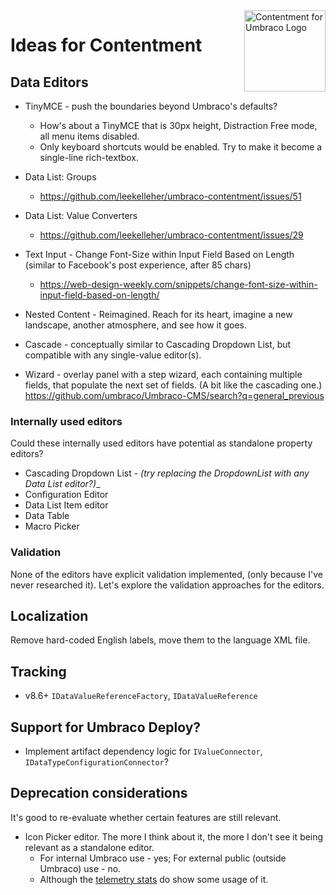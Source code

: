 <img src="../docs/assets/img/logo.png" alt="Contentment for Umbraco Logo" title="A state of Umbraco happiness." height="130" align="right">

# Ideas for Contentment


## Data Editors

- TinyMCE - push the boundaries beyond Umbraco's defaults?
  - How's about a TinyMCE that is 30px height, Distraction Free mode, all menu items disabled.
  - Only keyboard shortcuts would be enabled. Try to make it become a single-line rich-textbox.

- Data List: Groups
  - https://github.com/leekelleher/umbraco-contentment/issues/51

- Data List: Value Converters
  - https://github.com/leekelleher/umbraco-contentment/issues/29

- Text Input - Change Font-Size within Input Field Based on Length (similar to Facebook's post experience, after 85 chars)
  - https://web-design-weekly.com/snippets/change-font-size-within-input-field-based-on-length/

- Nested Content - Reimagined. Reach for its heart, imagine a new landscape, another atmosphere, and see how it goes.

- Cascade - conceptually similar to Cascading Dropdown List, but compatible with any single-value editor(s).

- Wizard - overlay panel with a step wizard, each containing multiple fields, that populate the next set of fields. (A bit like the cascading one.)
  https://github.com/umbraco/Umbraco-CMS/search?q=general_previous


### Internally used editors

Could these internally used editors have potential as standalone property editors?

- Cascading Dropdown List - _(try replacing the DropdownList with any Data List editor?)__
- Configuration Editor
- Data List Item editor
- Data Table
- Macro Picker


### Validation

None of the editors have explicit validation implemented, (only because I've never researched it). Let's explore the validation approaches for the editors.


## Localization

Remove hard-coded English labels, move them to the language XML file.


## Tracking

- v8.6+ `IDataValueReferenceFactory`, `IDataValueReference`


## Support for Umbraco Deploy?

- Implement artifact dependency logic for `IValueConnector`, `IDataTypeConfigurationConnector`?


## Deprecation considerations

It's good to re-evaluate whether certain features are still relevant.

- Icon Picker editor. The more I think about it, the more I don't see it being relevant as a standalone editor.
  - For internal Umbraco use - yes; For external public (outside Umbraco) use - no.
  - Although the [telemetry stats](https://leekelleher.com/umbraco/contentment/telemetry/) do show some usage of it.
